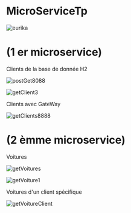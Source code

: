 # MicroServiceTp
 
![eurika](https://github.com/safiyadaoudi01/MicroServiceTp/assets/120654774/9b665bac-7423-433a-84f4-36978f2e43ef)

# (1 er microservice) 

 Clients de la base de donnée H2 


![postGet8088](https://github.com/safiyadaoudi01/MicroServiceTp/assets/120654774/9358cf24-49b7-422f-b8fa-830e2ceb5b4f)




![getClient3](https://github.com/safiyadaoudi01/MicroServiceTp/assets/120654774/d3ce144f-7147-4e45-af1c-a1b2ab83d378)



 Clients avec GateWay


![getClients8888](https://github.com/safiyadaoudi01/MicroServiceTp/assets/120654774/5a451f86-ec86-467f-83e2-64d3c72fb53c)


# (2 èmme microservice) 


 Voitures 


![getVoitures](https://github.com/safiyadaoudi01/MicroServiceTp/assets/120654774/f5a2ca6f-efc9-4172-955c-4dc499e6bf4b)





![getVoiture1](https://github.com/safiyadaoudi01/MicroServiceTp/assets/120654774/5db21a9c-df91-42da-a224-eabccb809022)



  Voitures d'un client spécifique




![getVoitureClient](https://github.com/safiyadaoudi01/MicroServiceTp/assets/120654774/f081cb18-161c-4e63-bf27-0163b55cb34a)

